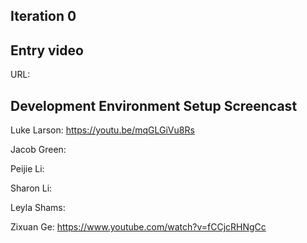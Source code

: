 ## Iteration 0

Entry video
-----------
URL: 



Development Environment Setup Screencast
----------------------------------------
Luke Larson: https://youtu.be/mqGLGiVu8Rs

Jacob Green:

Peijie Li:

Sharon Li:

Leyla Shams:

Zixuan Ge: https://www.youtube.com/watch?v=fCCjcRHNgCc

